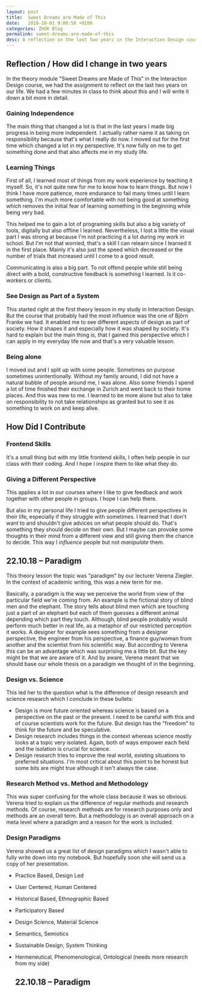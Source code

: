```yaml
---
layout: post
title:  Sweet Dreams are Made of This
date:   2018-10-01 9:00:56 +0100
categories: ZHdK Blog
permalink: sweet-dreams-are-made-of-this
desc: A reflection on the last two years in the Interaction Design course "Sweet Dreams are Made of This" at Zurich University of Arts.
---
```



## Reflection / How did I change in two years
In the theory module "Sweet Dreams are Made of This" in the Interaction Design course, we had the assignment to reflect on the last two years on our life. We had a few minutes in class to think about this and I will write it down a bit more in detail.

### Gaining Independence
The main thing that changed a lot is that in the last years I made big progress in being more independent. I actually rather name it as taking on responsibility because that's what I really do now. I moved out for the first time which changed a lot in my perspective. It's now fully on me to get something done and that also affects me in my study life. 

### Learning Things
First of all, I learned most of things from my work experience by teaching it myself. So, it's not quite new for me to know how to learn things. But now I think I have more patience, more endurance to fail many times until I learn something. I'm much more comfortable with not being good at something which removes the initial fear of learning something in the beginning while being very bad. 

This helped me to gain a lot of programing skills but also a big variety of tools, digitally but also offline I learned.
Nevertheless, I lost a little the visual part I was strong at because I'm not practicing it a lot during my work in school. But I'm not that worried, that's a skill I can relearn since I learned it in the first place. Mainly it's also just the speed which decreased or the number of trials that increased until I come to a good result.

Communicating is also a big part. To not offend people while still being direct with a bold, constructive feedback is something I learned. Is it co-workers or clients.

### See Design as Part of a System
This started right at the first theory lesson in my study in Interaction Design. But the course that probably had the most influence was the one of Björn Franke we had. It enabled me to see different aspects of design as part of society. How it shapes it and especially how it was shaped by society. It's hard to explain but the main thing is, that I gained this perspective which I can apply in my everyday life now and that's a very valuable lesson.  

### Being alone
I moved out and I split up with some people. Sometimes on purpose sometimes unintentionally. Without my family around, I did not have a natural bubble of people around me, I was alone. Also some friends I spend a lot of time finished their exchange in Zurich and went back to their home places. And this was new to me. I learned to be more alone but also to take on responsibility to not take relationships as granted but to see it as something to work on and keep alive. 

## How Did I Contribute

### Frontend Skills
It's a small thing but with my little frontend skills, I often help people in our class with their coding. And I hope I inspire them to like what they do.

### Giving a Different Perspective
This applies a lot in our courses where I like to give feedback and work together with other people in groups. I hope I can help there.

But also in my personal life I tried to give people different perspectives in their life, especially if they struggle with sometimes. I learned that I don't want to and shouldn't give advices on what people should do. That's something they should decide on their own. But I maybe can provoke some thoughts in their mind from a different view and still giving them the chance to decide. This way I _influence_ people but not _manipulate_ them. 

## 22.10.18 – Paradigm
This theory lesson the topic was "paradigm" by our lecturer Verena Ziegler. In the context of academic writing, this was a new term for me.

Basically, a paradigm is the way we perceive the world from view of the particular field we're coming from. 
An example is the fictional story of blind men and the elephant. The story tells about blind men which are touching just a part of an elephant but each of them guesses a different animal depending which part they touch. Although, blind people probably would perform much better in real life, as a metaphor of our restricted perception it works. A designer for example sees something from a designer perspective, the engineer from his perspective, a finance guy/woman from another and the scientist from his scientific way. But according to Verena this can be an advantage which was surprising me a little bit. But the key might be that we are aware of it. And by aware, Verena meant that we should base our whole thesis on a paradigm we thought of in the beginning.

### Design vs. Science
This led her to the question what is the difference of design research and science research which I conclude in these bullets:
- Design is more future oriented whereas science is based on a perspective on the past or the present. I need to be careful with this and of course scientists work for the future. But design has the "freedom" to think for the future and be speculative.
- Design research includes things in the context whereas science mostly looks at a topic very isolated. Again, both of ways empower each field and the isolation is crucial for science.
- Design research tries to improve the real world, existing situations to preferred situations. I'm most critical about this point to be honest but some bits are might true although it isn't always the case.

### Research Method vs. Method and Methodology
This was super confusing for the whole class because it was so obvious. Verena tried to explain us the difference of regular methods and research methods. Of course, research methods are for research purposes only and methods are an overall term. But a methodology is an overall approach on a meta level where a paradigm and a reason for the work is included.

### Design Paradigms
Verena showed us a great list of design paradigms which I wasn't able to fully write down into my notebook. But hopefully soon she will send us a copy of her presentation.
- Practice Based, Design Led
- User Centered, Human Centered
- Historical Based, Ethnographic Based
- Participatory Based
- Design Science, Material Science
- Semantics, Semiotics
- Sustainable Design, System Thinking
- Hermeneutical, Phenomenological, Ontological (needs more research from my side)
  
  ## 22.10.18 – Paradigm

